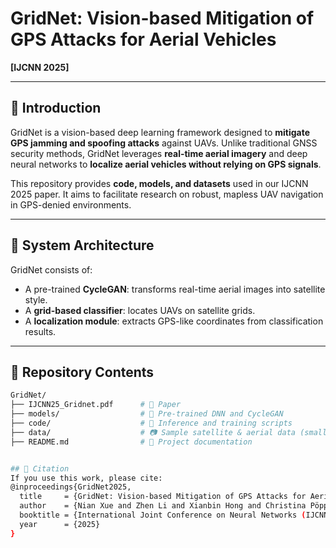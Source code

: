 # GridNet: Vision-based Mitigation of GPS Attacks for Aerial Vehicles

**[IJCNN 2025]**  

---

## 📌 Introduction

GridNet is a vision-based deep learning framework designed to **mitigate GPS jamming and spoofing attacks** against UAVs. Unlike traditional GNSS security methods, GridNet leverages **real-time aerial imagery** and deep neural networks to **localize aerial vehicles without relying on GPS signals**.

This repository provides **code, models, and datasets** used in our IJCNN 2025 paper. It aims to facilitate research on robust, mapless UAV navigation in GPS-denied environments.


---

## 🧠 System Architecture

GridNet consists of:
- A pre-trained **CycleGAN**: transforms real-time aerial images into satellite style.
- A **grid-based classifier**: locates UAVs on satellite grids.
- A **localization module**: extracts GPS-like coordinates from classification results.

---

## 📁 Repository Contents

```bash
GridNet/
├── IJCNN25_Gridnet.pdf      # 📄 Paper
├── models/                  # 🧠 Pre-trained DNN and CycleGAN
├── code/                    # 🧪 Inference and training scripts
├── data/                    # 📷 Sample satellite & aerial data (small-scale)
├── README.md                # 📘 Project documentation


## 🔬 Citation
If you use this work, please cite:
@inproceedings{GridNet2025,
  title     = {GridNet: Vision-based Mitigation of GPS Attacks for Aerial Vehicles},
  author    = {Nian Xue and Zhen Li and Xianbin Hong and Christina Pöpper},
  booktitle = {International Joint Conference on Neural Networks (IJCNN)},
  year      = {2025}
}
